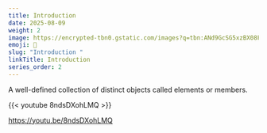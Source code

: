 ```yaml
---
title: Introduction 
date: 2025-08-09
weight: 2
image: https://encrypted-tbn0.gstatic.com/images?q=tbn:ANd9GcSG5xzBX08FU5whE4raNC2Pfui6KIrT_OY5ow&s
emoji: 🧮
slug: "Introduction "
linkTitle: Introduction    
series_order: 2
---
```


A well-defined collection of distinct objects called elements or members.

{{< youtube 8ndsDXohLMQ >}}

https://youtu.be/8ndsDXohLMQ
